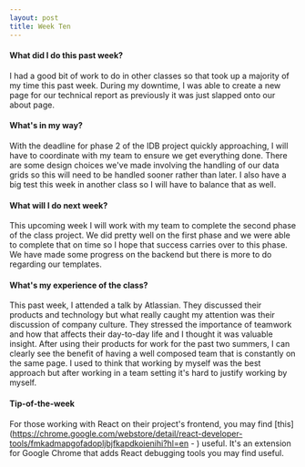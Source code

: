 ```yaml
---
layout: post
title: Week Ten
---
```

#### What did I do this past week?

I had a good bit of work to do in other classes so that took up a majority of my time this past week. During my downtime, I was able to create a new page for our technical report as previously it was just slapped onto our about page.

#### What's in my way?

With the deadline for phase 2 of the IDB project quickly approaching, I will have to coordinate with my team to ensure we get everything done. There are some design choices we've made involving the handling of our data grids so this will need to be handled sooner rather than later. I also have a big test this week in another class so I will have to balance that as well.

#### What will I do next week?

This upcoming week I will work with my team to complete the second phase of the class project. We did pretty well on the first phase and we were able to complete that on time so I hope that success carries over to this phase. We have made some progress on the backend but there is more to do regarding our templates.

#### What's my experience of the class?

This past week, I attended a talk by Atlassian. They discussed their products and technology but what really caught my attention was their discussion of company culture. They stressed the importance of teamwork and how that affects their day-to-day life and I thought it was valuable insight. After using their products for work for the past two summers, I can clearly see the benefit of having a well composed team that is constantly on the same page. I used to think that working by myself was the best approach but after working in a team setting it's hard to justify working by myself.

#### Tip-of-the-week

For those working with React on their project's frontend, you may find [this](https://chrome.google.com/webstore/detail/react-developer-tools/fmkadmapgofadopljbjfkapdkoienihi?hl=en - ) useful. It's an extension for Google Chrome that adds React debugging tools you may find useful.
